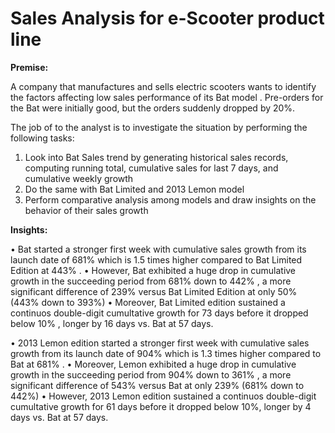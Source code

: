 # Sales Analysis for e-Scooter product line

**Premise:**

A company that manufactures and sells electric scooters wants to identify the factors affecting low sales performance of its Bat model . Pre-orders for the Bat were initially good, but the orders suddenly dropped by 20%. 

The job of to the analyst is to investigate the situation by performing the following tasks:

  1. Look into Bat Sales trend by generating historical sales records, computing running total, cumulative sales for last 7 days, and cumulative weekly growth  
  2. Do the same with Bat Limited and 2013 Lemon model
  3. Perform comparative analysis among models and draw insights on the behavior of their sales growth

**Insights:**

•	Bat  started a stronger first week with cumulative sales growth from its launch date of 681% which is 1.5 times higher compared to Bat Limited Edition at 443% . 
•	However, Bat exhibited a huge drop in cumulative growth in the succeeding period  from 681% down to 442% , a more significant difference of 239%  versus Bat Limited Edition at only 50% (443% down to 393%) 
•	Moreover, Bat Limited edition sustained a continuos double-digit cumultative growth for 73 days before it dropped below 10% ,  longer by 16 days vs. Bat at 57 days. 

•	2013 Lemon edition started a stronger first week with cumulative sales growth from its launch date of 904% which is 1.3 times higher compared to Bat at 681% . 
•	Moreover, Lemon exhibited a huge drop in cumulative growth in the succeeding period  from 904% down to 361% , a more significant difference of 543%  versus Bat at only 239% (681% down to 442%) 
•	However, 2013 Lemon edition sustained a continuos double-digit cumultative growth for 61 days before it dropped below 10%, longer by 4 days vs. Bat at 57 days.




